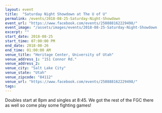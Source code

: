 ```yaml
---
layout: event
title:  "Saturday Night Showdown at The U of U"
permalink: /events/2018-08-25-Saturday-Night-Showdown
event_url: "https://www.facebook.com/events/250888162229498/"
event_image: "/assets/images/events/2018-08-25-Saturday-Night-Showdown.jpg"
excerpt: ""
start_date: 2018-08-25
start_time: 07:00:00 PM
end_date: 2018-08-26
end_time: 01:00:00 AM
venue_title: "Heritage Center, University of Utah"
venue_address_1: "151 Connor Rd."
venue_address_2:
venue_city: "Salt Lake City"
venue_state: "Utah"
venue_zipcode: "84112"
venue_url: "https://www.facebook.com/events/250888162229498/"
tags: 
---
```


Doubles start at 8pm and singles at 8:45. We got the rest of the FGC there as well so come play some fighting games!
